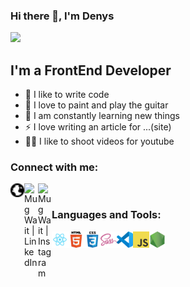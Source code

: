 ### Hi there 👋, I'm Denys

![](https://komarev.com/ghpvc/?username=MugWait)

## I'm a FrontEnd Developer
- 💪 I like to write code
- 🎉 I love to paint and play the guitar
- 🥅 I am constantly learning new things
- ⚡️ I love writing an article for ...(site)
- 🤹🏽 I like to shoot videos for youtube 

### Connect with me:

[<img align="left" alt="myweb" width="22px" src="https://raw.githubusercontent.com/iconic/open-iconic/master/svg/globe.svg" />][website]
[<img align="left" alt="MugWait | LinkedIn" width="22px" src="https://cdn.jsdelivr.net/npm/simple-icons@v3/icons/linkedin.svg" />][linkedin]
[<img align="left" alt="MugWait | Instagram" width="22px" src="https://cdn.jsdelivr.net/npm/simple-icons@v3/icons/instagram.svg" />][instagram]


<br />



### Languages and Tools:

<img align="left" alt="React" width="26px" src="https://raw.githubusercontent.com/github/explore/80688e429a7d4ef2fca1e82350fe8e3517d3494d/topics/react/react.png" />
<img align="left" alt="HTML5" width="26px" src="https://raw.githubusercontent.com/github/explore/80688e429a7d4ef2fca1e82350fe8e3517d3494d/topics/html/html.png" />
<img align="left" alt="CSS3" width="26px" src="https://raw.githubusercontent.com/github/explore/80688e429a7d4ef2fca1e82350fe8e3517d3494d/topics/css/css.png" />
<img align="left" alt="Sass" width="26px" src="https://raw.githubusercontent.com/github/explore/80688e429a7d4ef2fca1e82350fe8e3517d3494d/topics/sass/sass.png" />
<img align="left" alt="Visual Studio Code" width="26px" src="https://raw.githubusercontent.com/github/explore/80688e429a7d4ef2fca1e82350fe8e3517d3494d/topics/visual-studio-code/visual-studio-code.png" />
<img align="left" alt="JavaScript" width="26px" src="https://raw.githubusercontent.com/github/explore/80688e429a7d4ef2fca1e82350fe8e3517d3494d/topics/javascript/javascript.png" />
<img align="left" alt="Node.js" width="26px" src="https://raw.githubusercontent.com/github/explore/80688e429a7d4ef2fca1e82350fe8e3517d3494d/topics/nodejs/nodejs.png" />


<br />
<br />



  
[website]: https://ua.linkedin.com/in/denys-rudyk-3a4563221/
[linkedin]: https://ua.linkedin.com/in/denys-rudyk-3a4563221/
[instagram]: https://instagram.com/future_workplace?utm_medium=copy_link

